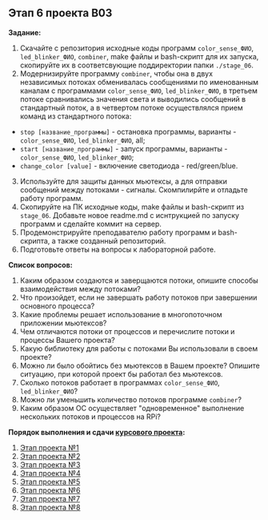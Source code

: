 ## Этап 6 проекта В03

__Задание:__  
1. Скачайте с репозитория исходные коды программ `color_sense_ФИО`, `led_blinker_ФИО`, `combiner`, make файлы и bash-скрипт для их запуска, скопируйте их в соответсвующие поддиректории папки `./stage_06`.
2. Модернизируйте программу `combiner`, чтобы она в двух независимых потоках обменивалась сообщениями по именованным каналам с программами `color_sense_ФИО`, `led_blinker_ФИО`, в третьем потоке сравнивались значения света и выводились сообщений в стандартный поток, а в четвертом потоке осуществлялся прием команд из стандартного потока:
* `stop [название_программы]` - остановка программы, варианты - `color_sense_ФИО`, `led_blinker_ФИО`, all;
* `start [название_программы]` - запуск программы, варианты - `color_sense_ФИО`, `led_blinker_ФИО`;
* `change_color [value]` - включение светодиода - red/green/blue.
3. Используйте для защиты данных мьютексы, а для отправки сообщений между потоками - сигналы. Скомпилирйте и отладьте работу программ.
4. Скопируйте на ПК исходные коды, make файлы и bash-скрипт из `stage_06`. Добавьте новое readme.md с иснтрукцией по запуску программ и сделайте коммит на сервер.
5. Продемонстрируйте преподавателю работу программ и bash-скрипта, а также созданный репозиторий. 
6. Подготовьте ответы на вопросы к лабораторной работе.

__Список вопросов:__  
1. Каким образом создаются и заверщаются потоки, опишите способы взаимодействия между потоками?
2. Что произойдет, если не завершать работу потоков при завершении основного процесса?
3. Какие проблемы решает использование в многопоточном приложении мьютексов?
4. Чем отличаются потоки от процессов и перечислите потоки и процессы Вашего проекта?
5. Какую библиотеку для работы с потоками Вы использовали в своем проекте?
6. Можно ли было обойтись без мьютексов в Вашем проекте? Опишите ситуацию, при которой проект бы работал без мьютексов.
7. Сколько потоков работает в программах `color_sense_ФИО`, `led_blinker_ФИО`?
8. Можно ли уменьшить количество потоков программе `combiner`?
9. Каким образом ОС осуществляет "одновременное" выполнение нескольких потоков и процессов на RPi?

__Порядок выполнения и сдачи [курсового проекта](var_03_task.md):__
1. [Этап проекта №1](var_03_stage_01.md)
2. [Этап проекта №2](var_03_stage_02.md)
3. [Этап проекта №3](var_03_stage_03.md)
4. [Этап проекта №4](var_03_stage_04.md)
5. [Этап проекта №5](var_03_stage_05.md)
6. [Этап проекта №6](var_03_stage_06.md)
7. [Этап проекта №7](var_03_stage_07.md)
8. [Этап проекта №8](var_03_stage_08.md)
